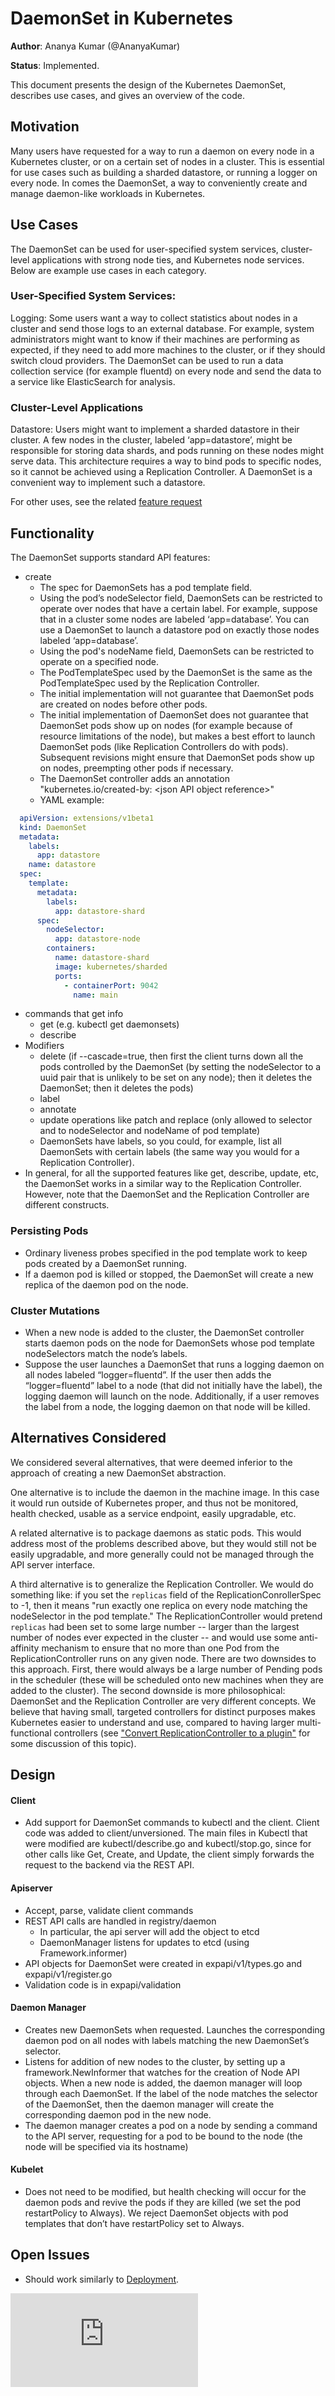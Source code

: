 <!-- BEGIN MUNGE: UNVERSIONED_WARNING -->


<!-- END MUNGE: UNVERSIONED_WARNING -->

# DaemonSet in Kubernetes

**Author**: Ananya Kumar (@AnanyaKumar)

**Status**: Implemented.

This document presents the design of the Kubernetes DaemonSet, describes use cases, and gives an overview of the code.

## Motivation

Many users have requested for a way to run a daemon on every node in a Kubernetes cluster, or on a certain set of nodes in a cluster. This is essential for use cases such as building a sharded datastore, or running a logger on every node. In comes the DaemonSet, a way to conveniently create and manage daemon-like workloads in Kubernetes.

## Use Cases

The DaemonSet can be used for user-specified system services, cluster-level applications with strong node ties, and Kubernetes node services. Below are example use cases in each category.

### User-Specified System Services:

Logging: Some users want a way to collect statistics about nodes in a cluster and send those logs to an external database. For example, system administrators might want to know if their machines are performing as expected, if they need to add more machines to the cluster, or if they should switch cloud providers. The DaemonSet can be used to run a data collection service (for example fluentd) on every node and send the data to a service like ElasticSearch for analysis.

### Cluster-Level Applications

Datastore: Users might want to implement a sharded datastore in their cluster. A few nodes in the cluster, labeled ‘app=datastore’, might be responsible for storing data shards, and pods running on these nodes might serve data. This architecture requires a way to bind pods to specific nodes, so it cannot be achieved using a Replication Controller. A DaemonSet is a convenient way to implement such a datastore.

For other uses, see the related [feature request](https://issues.k8s.io/1518)

## Functionality

The DaemonSet supports standard API features:
- create
  - The spec for DaemonSets has a pod template field.
  - Using the pod’s nodeSelector field, DaemonSets can be restricted to operate over nodes that have a certain label. For example, suppose that in a cluster some nodes are labeled ‘app=database’. You can use a DaemonSet to launch a datastore pod on exactly those nodes labeled ‘app=database’.
  - Using the pod's nodeName field, DaemonSets can be restricted to operate on a specified node.
  - The PodTemplateSpec used by the DaemonSet is the same as the PodTemplateSpec used by the Replication Controller.
  - The initial implementation will not guarantee that DaemonSet pods are created on nodes before other pods.
  - The initial implementation of DaemonSet does not guarantee that DaemonSet pods show up on nodes (for example because of resource limitations of the node), but makes a best effort to launch DaemonSet pods (like Replication Controllers do with pods). Subsequent revisions might ensure that DaemonSet pods show up on nodes, preempting other pods if necessary.
  - The DaemonSet controller adds an annotation "kubernetes.io/created-by: \<json API object reference\>"
  - YAML example:

```YAML
  apiVersion: extensions/v1beta1
  kind: DaemonSet
  metadata:
    labels:
      app: datastore
    name: datastore
  spec:
    template:
      metadata:
        labels:
          app: datastore-shard
      spec:
        nodeSelector: 
          app: datastore-node
        containers:
          name: datastore-shard
          image: kubernetes/sharded
          ports:
            - containerPort: 9042
              name: main
```

  - commands that get info
    - get (e.g. kubectl get daemonsets)
    - describe
  - Modifiers
    - delete (if --cascade=true, then first the client turns down all the pods controlled by the DaemonSet (by setting the nodeSelector to a uuid pair that is unlikely to be set on any node); then it deletes the DaemonSet; then it deletes the pods)
    - label
	- annotate
    - update operations like patch and replace (only allowed to selector and to nodeSelector and nodeName of pod template)
    - DaemonSets have labels, so you could, for example, list all DaemonSets with certain labels (the same way you would for a Replication Controller).
  - In general, for all the supported features like get, describe, update, etc, the DaemonSet works in a similar way to the Replication Controller. However, note that the DaemonSet and the Replication Controller are different constructs.

### Persisting Pods

  - Ordinary liveness probes specified in the pod template work to keep pods created by a DaemonSet running.
  - If a daemon pod is killed or stopped, the DaemonSet will create a new replica of the daemon pod on the node.

### Cluster Mutations

  - When a new node is added to the cluster, the DaemonSet controller starts daemon pods on the node for DaemonSets whose pod template nodeSelectors match the node’s labels.
  - Suppose the user launches a DaemonSet that runs a logging daemon on all nodes labeled “logger=fluentd”. If the user then adds the “logger=fluentd” label to a node (that did not initially have the label), the logging daemon will launch on the node. Additionally, if a user removes the label from a node, the logging daemon on that node will be killed.

## Alternatives Considered

We considered several alternatives, that were deemed inferior to the approach of creating a new DaemonSet abstraction.

One alternative is to include the daemon in the machine image. In this case it would run outside of Kubernetes proper, and thus not be monitored, health checked, usable as a service endpoint, easily upgradable, etc.

A related alternative is to package daemons as static pods. This would address most of the problems described above, but they would still not be easily upgradable, and more generally could not be managed through the API server interface.

A third alternative is to generalize the Replication Controller. We would do something like: if you set the `replicas` field of the ReplicationConrollerSpec to -1, then it means "run exactly one replica on every node matching the nodeSelector in the pod template." The ReplicationController would pretend `replicas` had been set to some large number -- larger than the largest number of nodes ever expected in the cluster -- and would use some anti-affinity mechanism to ensure that no more than one Pod from the ReplicationController runs on any given node. There are two downsides to this approach. First, there would always be a large number of Pending pods in the scheduler (these will be scheduled onto new machines when they are added to the cluster). The second downside is more philosophical: DaemonSet and the Replication Controller are very different concepts. We believe that having small, targeted controllers for distinct purposes makes Kubernetes easier to understand and use, compared to having larger multi-functional controllers (see ["Convert ReplicationController to a plugin"](http://issues.k8s.io/3058) for some discussion of this topic).

## Design

#### Client

- Add support for DaemonSet commands to kubectl and the client. Client code was added to client/unversioned. The main files in Kubectl that were modified are kubectl/describe.go and kubectl/stop.go, since for other calls like Get, Create, and Update, the client simply forwards the request to the backend via the REST API.

#### Apiserver

- Accept, parse, validate client commands
- REST API calls are handled in registry/daemon
  - In particular, the api server will add the object to etcd
  - DaemonManager listens for updates to etcd (using Framework.informer)
- API objects for DaemonSet were created in expapi/v1/types.go and expapi/v1/register.go
- Validation code is in expapi/validation

#### Daemon Manager

- Creates new DaemonSets when requested. Launches the corresponding daemon pod on all nodes with labels matching the new DaemonSet’s selector.
- Listens for addition of new nodes to the cluster, by setting up a framework.NewInformer that watches for the creation of Node API objects. When a new node is added, the daemon manager will loop through each DaemonSet. If the label of the node matches the selector of the DaemonSet, then the daemon manager will create the corresponding daemon pod in the new node.
- The daemon manager creates a pod on a node by sending a command to the API server, requesting for a pod to be bound to the node (the node will be specified via its hostname)

#### Kubelet

- Does not need to be modified, but health checking will occur for the daemon pods and revive the pods if they are killed (we set the pod restartPolicy to Always). We reject DaemonSet objects with pod templates that don’t have restartPolicy set to Always.

## Open Issues

- Should work similarly to [Deployment](http://issues.k8s.io/1743).




<!-- BEGIN MUNGE: IS_VERSIONED -->
<!-- TAG IS_VERSIONED -->
<!-- END MUNGE: IS_VERSIONED -->


<!-- BEGIN MUNGE: GENERATED_ANALYTICS -->
[![Analytics](https://kubernetes-site.appspot.com/UA-36037335-10/GitHub/docs/design/daemon.md?pixel)]()
<!-- END MUNGE: GENERATED_ANALYTICS -->
